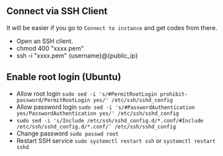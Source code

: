 ## Connect via SSH Client
It will be easier if you go to `Connect to instance` and get codes from there.
- Open an SSH client.
- chmod 400 "xxxx.pem"
- ssh -i "xxxx.pem" {username}@{public_ip}


## Enable root login (Ubuntu)
- Allow root login `sudo sed -i 's/#PermitRootLogin prohibit-password/PermitRootLogin yes/' /etc/ssh/sshd_config`
- Allow password login `sudo sed -i 's/#PasswordAuthentication yes/PasswordAuthentication yes/' /etc/ssh/sshd_config`
- `sudo sed -i 's/Include /etc/ssh/sshd_config.d/*.conf/#Include /etc/ssh/sshd_config.d/*.conf/' /etc/ssh/sshd_config`
- Change password `sudo passwd root`
- Restart SSH service `sudo systemctl restart ssh` or `systemctl restart sshd`

